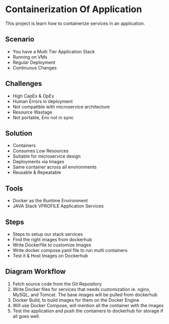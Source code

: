 # Containerization Of Application

This project is learn how to containerize services in an application.

## Scenario

- You have a Multi Tier Application Stack
- Running on VMs
- Regular Deployment
- Continuous Changes

## Challenges

- High CapEx & OpEx
- Human Errors in deployment
- Not compatible with microservice architecture
- Resource Wastage
- Not portable, Env not in sync

## Solution

- Containers
- Consumes Low Resources
- Suitable for microservice design
- Deployments via Images
- Same container across all environments
- Reusable & Repeatable

## Tools

- Docker as the Runtime Environment
-  JAVA Stack VPROFILE Application Services

## Steps

- Steps to setup our stack services
- Find the right images from dockerhub
- Write Dockerfile to customize Images
- Write docker compose.yaml file to run multi containers
- Test it & Host Images on Dockerhub

## Diagram Workflow
1. Fetch source code from the Git Repository
2. Write Docker files for services that needs customization ie. nginx, MySQL, and Tomcat. The base images will be pulled from dockerhub
3. Docker Build, to build images for them on the Docker Engine
4. Will use Docker Compose, will mention all the container with the images
5. Test the application and push the containers to dockerhub for storage if all goes well.